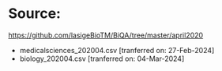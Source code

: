# Source:
https://github.com/lasigeBioTM/BiQA/tree/master/april2020 

- medicalsciences_202004.csv [tranferred on: 27-Feb-2024]
- biology_202004.csv [tranferred on: 04-Mar-2024]
